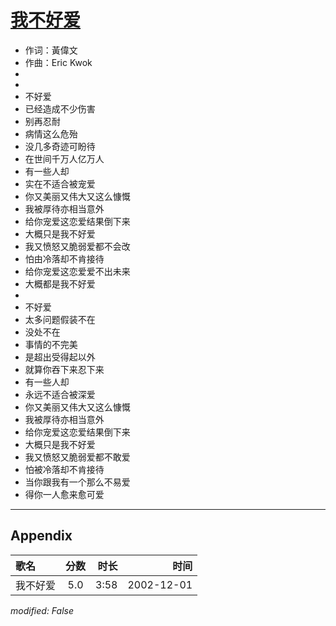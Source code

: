 # [我不好爱](https://music.163.com/song?id=66990)

* 作词：黃偉文
* 作曲：Eric Kwok
*
*
* 不好爱
* 已经造成不少伤害
* 别再忍耐
* 病情这么危殆
* 没几多奇迹可盼待
* 在世间千万人亿万人
* 有一些人却
* 实在不适合被宠爱
* 你又美丽又伟大又这么慷慨
* 我被厚待亦相当意外
* 给你宠爱这恋爱结果倒下来
* 大概只是我不好爱
* 我又愤怒又脆弱爱都不会改
* 怕由冷落却不肯接待
* 给你宠爱这恋爱爱不出未来
* 大概都是我不好爱
* 
* 不好爱
* 太多问题假装不在
* 没处不在
* 事情的不完美
* 是超出受得起以外
* 就算你吞下来忍下来
* 有一些人却
* 永远不适合被深爱
* 你又美丽又伟大又这么慷慨
* 我被厚待亦相当意外
* 给你宠爱这恋爱结果倒下来
* 大概只是我不好爱
* 我又愤怒又脆弱爱都不敢爱
* 怕被冷落却不肯接待
* 当你跟我有一个那么不易爱
* 得你一人愈来愈可爱


---

## Appendix

|歌名|分数|时长|时间|
|:---|:---:|---:|---:|
|我不好爱|5.0|3:58|2002-12-01

*modified: False*